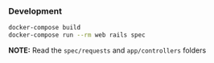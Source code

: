 ### Development

```bash
docker-compose build
docker-compose run --rm web rails spec
```

**NOTE:** Read the `spec/requests` and `app/controllers` folders
